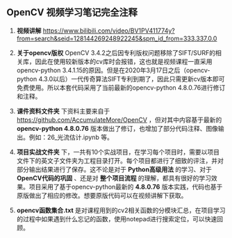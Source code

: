 ##  OpenCV 视频学习笔记完全注释

1. **视频讲解** https://www.bilibili.com/video/BV1PV411774y?from=search&seid=128144269248922245&spm_id_from=333.337.0.0

2. **关于opencv版权** OpenCV 3.4.2之后因专利版权问题移除了SIFT/SURF的相关库，因此在使用较新版本的cv库时会报错，这也就是视频课程一直采用opencv-python 3.4.1.15的原因。但是在2020年3月17日之后（opencv-python 4.3.0以后）一代传奇算法SIFT专利到期了，因此只需更新cv版本即可免费使用。所以本套代码采用了当前最新的opencv-python 4.8.0.76进行修订和注释。

3. **课件资料文件夹** 下资料主要来自于 https://github.com/AccumulateMore/OpenCV ，但对其中内容基于最新的 **opencv-python 4.8.0.76** 版本做出了修订，也增加了部分代码注释、图像输出。例如：26_光流估计.ipynb 等。

4. **项目实战文件夹** 下，一共有10个实战项目，在学习每个项目时，需要以项目文件下的英文子文件夹为工程目录打开。每个项目都进行了细致的评注，并对部分输出结果进行了保存。这不论是对于 **Python高级用法** 的学习、对于 **OpenCV代码的巩固** 、还是对 **整个项目流程** 的理解，都具有很好的学习效果。项目采用了基于opencv-python最新的 **4.8.0.76** 版本实践，代码也基于原版做出了相应的修改。想要原版代码可以在视频讲解下获取。

5. **opencv函数集合.txt** 是对课程用到的cv2相关函数的分模块汇总，在项目学习的过程中如果遇到什么忘记的函数，使用notepad进行搜索定位，可以快速回顾。

